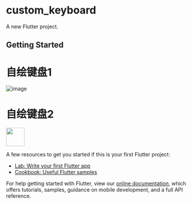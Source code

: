 # custom_keyboard

A new Flutter project.

## Getting Started

# 自绘键盘1 
<span id="mark1"></span>
![image](https://github.com/pheromone/Flutter_learn_demo/blob/master/%E5%85%B6%E4%BB%96/%E6%A1%88%E4%BE%8B/custom_keyboard/result.gif) <br/>


# 自绘键盘2
<span id="mark2"></span>
<img src="https://github.com/pheromone/Flutter_learn_demo/blob/master/%E5%85%B6%E4%BB%96/%E6%A1%88%E4%BE%8B/custom_keyboard/result.gif" height="50px">


A few resources to get you started if this is your first Flutter project:

- [Lab: Write your first Flutter app](https://flutter.dev/docs/get-started/codelab)
- [Cookbook: Useful Flutter samples](https://flutter.dev/docs/cookbook)

For help getting started with Flutter, view our
[online documentation](https://flutter.dev/docs), which offers tutorials,
samples, guidance on mobile development, and a full API reference.
